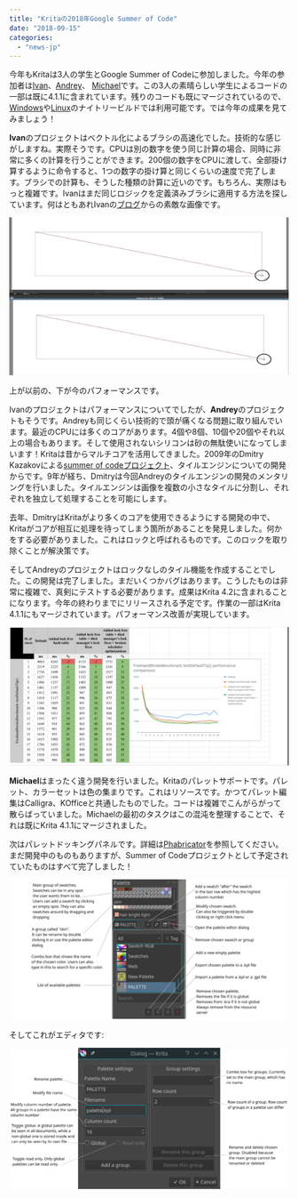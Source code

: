 ```yaml
---
title: "Kritaの2018年Google Summer of Code"
date: "2018-09-15"
categories: 
  - "news-jp"
---
```


今年もKritaは3人の学生とGoogle Summer of Codeに参加しました。今年の参加者は[Ivan](https://colorathis.wordpress.com/)、[Andrey](https://lieroz.github.io/)、 [Michael](https://simeir.github.io/)です。この3人の素晴らしい学生によるコードの一部は既に4.1.1に含まれています。残りのコードも既にマージされているので、[Windows](https://binary-factory.kde.org/job/Krita_Nightly_Windows_Build/)や[Linux](https://binary-factory.kde.org/job/Krita_Nightly_Appimage_Build/)のナイトリービルドでは利用可能です。では今年の成果を見てみましょう！

**Ivan**のプロジェクトはベクトル化によるブラシの高速化でした。技術的な感じがしますね。実際そうです。CPUは別の数字を使う同じ計算の場合、同時に非常に多くの計算を行うことができます。200個の数字をCPUに渡して、全部掛け算するように命令すると、1つの数字の掛け算と同じくらいの速度で完了します。ブラシでの計算も、そうした種類の計算に近いのです。もちろん、実際はもっと複雑です。Ivanはまだ同じロジックを定義済みブラシに適用する方法を探しています。何はともあれIvanの[ブログ](https://colorathis.wordpress.com/)からの素敵な画像です。

[![](images/avx_cgauss_60.gif)](https://krita.org/wp-content/uploads/2018/09/avx_cgauss_60.gif)

上が以前の、下が今のパフォーマンスです。

Ivanのプロジェクトはパフォーマンスについてでしたが、**Andrey**のプロジェクトもそうです。Andreyも同じくらい技術的で頭が痛くなる問題に取り組んでいます。最近のCPUには多くのコアがあります。4個や8個、10個や20個やそれ以上の場合もあります。そして使用されないシリコンは砂の無駄使いになってしまいます！Kritaは昔からマルチコアを活用してきました。2009年のDmitry Kazakovによる[summer of codeプロジェクト](http://dimula73.blogspot.com/2009/08/gsoc-krita-tile-engine-wrap-up.html)、タイルエンジンについての開発からです。9年が経ち、Dmitryは今回Andreyのタイルエンジンの開発のメンタリングを行いました。タイルエンジンは画像を複数の小さなタイルに分割し、それぞれを独立して処理することを可能にします。

去年、DmitryはKritaがより多くのコアを使用できるようにする開発の中で、Kritaがコアが相互に処理を待ってしまう箇所があることを発見しました。何かをする必要がありました。これはロックと呼ばれるものです。このロックを取り除くことが解決策です。

そしてAndreyのプロジェクトはロックなしのタイル機能を作成することでした。この開発は完了しました。まだいくつかバグはあります。こうしたものは非常に複雑で、真剣にテストする必要があります。成果はKrita 4.2に含まれることになります。今年の終わりまでにリリースされる予定です。作業の一部はKrita 4.1.1にもマージされています。パフォーマンス改善が実現しています。

[![](images/lockless-1024x506.png)](https://krita.org/wp-content/uploads/2018/09/lockless.png)

**Michael**はまったく違う開発を行いました。Kritaのパレットサポートです。パレット、カラーセットは色の集まりです。これはリソースです。かつてパレット編集はCalligra、KOfficeと共通したものでした。コードは複雑でこんがらがって散らばっていました。Michaelの最初のタスクはこの混沌を整理することで、それは既にKrita 4.1.1にマージされました。

次はパレットドッキングパネルです。詳細は[Phabricator](https://phabricator.kde.org/D14815)を参照してください。まだ開発中のものもありますが、Summer of Codeプロジェクトとして予定されていたものはすべて完了しました！

[![](images/listanddocker-1024x512.jpg)](https://krita.org/wp-content/uploads/2018/09/listanddocker.jpg)

そしてこれがエディタです:

[![](images/DlgPaletteEditor-1024x517.png)](https://krita.org/wp-content/uploads/2018/09/DlgPaletteEditor.png)
